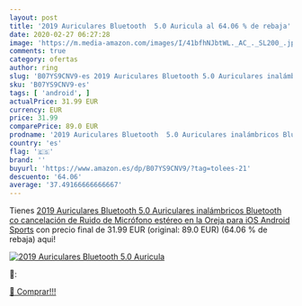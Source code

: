 ```yaml
---
layout: post
title: '2019 Auriculares Bluetooth  5.0 Auricula al 64.06 % de rebaja'
date: 2020-02-27 06:27:28
image: 'https://m.media-amazon.com/images/I/41bfhNJbtWL._AC_._SL200_.jpg'
comments: true
category: ofertas
author: ring
slug: 'B07YS9CNV9-es 2019 Auriculares Bluetooth 5.0 Auriculares inalámbricos...'
sku: 'B07YS9CNV9-es'
tags: [ 'android', ]
actualPrice: 31.99 EUR
currency: EUR
price: 31.99
comparePrice: 89.0 EUR
prodname: '2019 Auriculares Bluetooth  5.0 Auriculares inalámbricos Bluetooth co cancelación de Ruido de Micrófono estéreo en la Oreja para iOS Android Sports'
country: 'es'
flag: '🇪🇸'
brand: ''
buyurl: 'https://www.amazon.es/dp/B07YS9CNV9/?tag=tolees-21'
descuento: '64.06'
average: '37.49166666666667'
---
```


Tienes [2019 Auriculares Bluetooth  5.0 Auriculares inalámbricos Bluetooth co cancelación de Ruido de Micrófono estéreo en la Oreja para iOS Android Sports](https://www.amazon.es/dp/B07YS9CNV9/?tag=tolees-21) con precio final de  31.99 EUR (original: 89.0 EUR) (64.06 %  de rebaja) aqui!

[![2019 Auriculares Bluetooth  5.0 Auricula](https://m.media-amazon.com/images/I/41bfhNJbtWL._AC_._SL200_.jpg)](https://www.amazon.es/dp/B07YS9CNV9/?tag=tolees-21)

🔎:


[🛒 Comprar!!!](https://www.amazon.es/dp/B07YS9CNV9/?tag=tolees-21)
